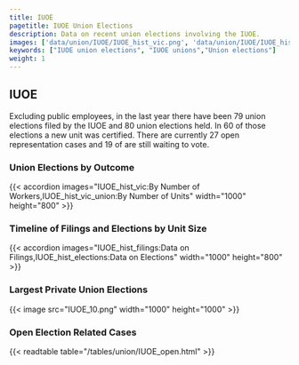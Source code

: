 ```yaml
---
title: IUOE
pagetitle: IUOE Union Elections
description: Data on recent union elections involving the IUOE.
images: ['data/union/IUOE/IUOE_hist_vic.png', 'data/union/IUOE/IUOE_hist_size.png', 'data/union/IUOE/IUOE_10.png']
keywords: ["IUOE union elections", "IUOE unions","Union elections"]
weight: 1
---
```

##  IUOE

Excluding public employees, in the last year there have been 79 union elections filed by the IUOE and 80 union elections held. In 60 of those elections a new unit was certified. There are currently 27 open representation cases and 19 of are still waiting to vote.

### Union Elections by Outcome
{{< accordion images="IUOE_hist_vic:By Number of Workers,IUOE_hist_vic_union:By Number of Units" width="1000" height="800" >}}

### Timeline of Filings and Elections by Unit Size
{{< accordion images="IUOE_hist_filings:Data on Filings,IUOE_hist_elections:Data on Elections" width="1000" height="800" >}}

### Largest Private Union Elections
{{< image src="IUOE_10.png" width="1000" height="1000"  >}}

### Open Election Related Cases
{{< readtable table="/tables/union/IUOE_open.html" >}}

